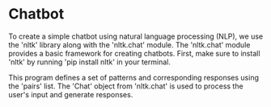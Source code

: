 # Chatbot

To create a simple chatbot using natural language processing (NLP), we use the 'nltk' library along with the 'nltk.chat' module. The 'nltk.chat' module provides a basic framework for creating chatbots. First, make sure to install 'nltk' by running 'pip install nltk' in your terminal.

This program defines a set of patterns and corresponding responses using the 'pairs' list. The 'Chat' object from 'nltk.chat' is used to process the user's input and generate responses.

